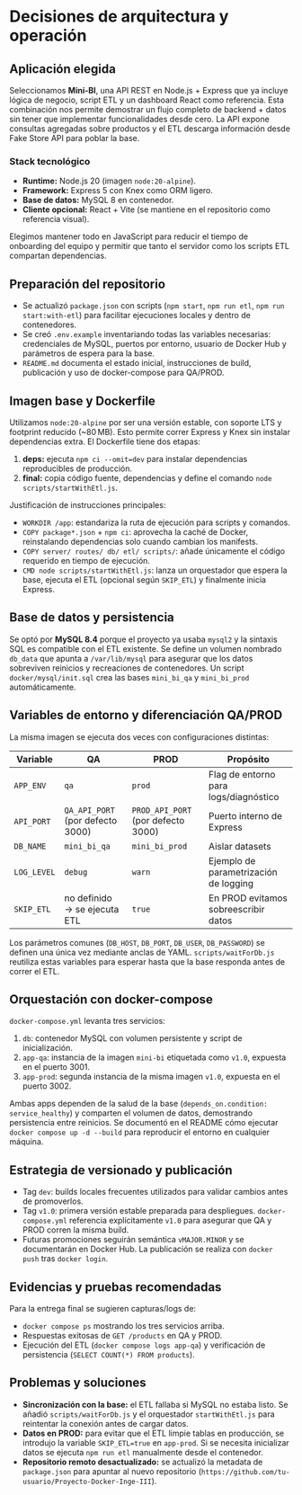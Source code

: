 # Decisiones de arquitectura y operación

## Aplicación elegida
Seleccionamos **Mini-BI**, una API REST en Node.js + Express que ya incluye lógica de negocio, script ETL y un dashboard React como referencia. Esta combinación nos permite demostrar un flujo completo de backend + datos sin tener que implementar funcionalidades desde cero. La API expone consultas agregadas sobre productos y el ETL descarga información desde Fake Store API para poblar la base.

### Stack tecnológico
- **Runtime:** Node.js 20 (imagen `node:20-alpine`).
- **Framework:** Express 5 con Knex como ORM ligero.
- **Base de datos:** MySQL 8 en contenedor.
- **Cliente opcional:** React + Vite (se mantiene en el repositorio como referencia visual).

Elegimos mantener todo en JavaScript para reducir el tiempo de onboarding del equipo y permitir que tanto el servidor como los scripts ETL compartan dependencias.

## Preparación del repositorio
- Se actualizó `package.json` con scripts (`npm start`, `npm run etl`, `npm run start:with-etl`) para facilitar ejecuciones locales y dentro de contenedores.
- Se creó `.env.example` inventariando todas las variables necesarias: credenciales de MySQL, puertos por entorno, usuario de Docker Hub y parámetros de espera para la base.
- `README.md` documenta el estado inicial, instrucciones de build, publicación y uso de docker-compose para QA/PROD.

## Imagen base y Dockerfile
Utilizamos `node:20-alpine` por ser una versión estable, con soporte LTS y footprint reducido (~80 MB). Esto permite correr Express y Knex sin instalar dependencias extra. El Dockerfile tiene dos etapas:
1. **deps:** ejecuta `npm ci --omit=dev` para instalar dependencias reproducibles de producción.
2. **final:** copia código fuente, dependencias y define el comando `node scripts/startWithEtl.js`.

Justificación de instrucciones principales:
- `WORKDIR /app`: estandariza la ruta de ejecución para scripts y comandos.
- `COPY package*.json` + `npm ci`: aprovecha la caché de Docker, reinstalando dependencias solo cuando cambian los manifests.
- `COPY server/ routes/ db/ etl/ scripts/`: añade únicamente el código requerido en tiempo de ejecución.
- `CMD node scripts/startWithEtl.js`: lanza un orquestador que espera la base, ejecuta el ETL (opcional según `SKIP_ETL`) y finalmente inicia Express.

## Base de datos y persistencia
Se optó por **MySQL 8.4** porque el proyecto ya usaba `mysql2` y la sintaxis SQL es compatible con el ETL existente. Se define un volumen nombrado `db_data` que apunta a `/var/lib/mysql` para asegurar que los datos sobreviven reinicios y recreaciones de contenedores. Un script `docker/mysql/init.sql` crea las bases `mini_bi_qa` y `mini_bi_prod` automáticamente.

## Variables de entorno y diferenciación QA/PROD
La misma imagen se ejecuta dos veces con configuraciones distintas:

| Variable        | QA                                  | PROD                                      | Propósito |
| --------------- | ----------------------------------- | ----------------------------------------- | --------- |
| `APP_ENV`       | `qa`                                | `prod`                                    | Flag de entorno para logs/diagnóstico |
| `API_PORT`      | `QA_API_PORT` (por defecto 3000)    | `PROD_API_PORT` (por defecto 3000)        | Puerto interno de Express |
| `DB_NAME`       | `mini_bi_qa`                        | `mini_bi_prod`                            | Aislar datasets |
| `LOG_LEVEL`     | `debug`                             | `warn`                                    | Ejemplo de parametrización de logging |
| `SKIP_ETL`      | no definido → se ejecuta ETL        | `true`                                    | En PROD evitamos sobreescribir datos |

Los parámetros comunes (`DB_HOST`, `DB_PORT`, `DB_USER`, `DB_PASSWORD`) se definen una única vez mediante anclas de YAML. `scripts/waitForDb.js` reutiliza estas variables para esperar hasta que la base responda antes de correr el ETL.

## Orquestación con docker-compose
`docker-compose.yml` levanta tres servicios:
1. `db`: contenedor MySQL con volumen persistente y script de inicialización.
2. `app-qa`: instancia de la imagen `mini-bi` etiquetada como `v1.0`, expuesta en el puerto 3001.
3. `app-prod`: segunda instancia de la misma imagen `v1.0`, expuesta en el puerto 3002.

Ambas apps dependen de la salud de la base (`depends_on.condition: service_healthy`) y comparten el volumen de datos, demostrando persistencia entre reinicios. Se documentó en el README cómo ejecutar `docker compose up -d --build` para reproducir el entorno en cualquier máquina.

## Estrategia de versionado y publicación
- Tag `dev`: builds locales frecuentes utilizados para validar cambios antes de promoverlos.
- Tag `v1.0`: primera versión estable preparada para despliegues. `docker-compose.yml` referencia explícitamente `v1.0` para asegurar que QA y PROD corren la misma build.
- Futuras promociones seguirán semántica `vMAJOR.MINOR` y se documentarán en Docker Hub. La publicación se realiza con `docker push` tras `docker login`.

## Evidencias y pruebas recomendadas
Para la entrega final se sugieren capturas/logs de:
- `docker compose ps` mostrando los tres servicios arriba.
- Respuestas exitosas de `GET /products` en QA y PROD.
- Ejecución del ETL (`docker compose logs app-qa`) y verificación de persistencia (`SELECT COUNT(*) FROM products`).

## Problemas y soluciones
- **Sincronización con la base:** el ETL fallaba si MySQL no estaba listo. Se añadió `scripts/waitForDb.js` y el orquestador `startWithEtl.js` para reintentar la conexión antes de cargar datos.
- **Datos en PROD:** para evitar que el ETL limpie tablas en producción, se introdujo la variable `SKIP_ETL=true` en `app-prod`. Si se necesita inicializar datos se ejecuta `npm run etl` manualmente desde el contenedor.
- **Repositorio remoto desactualizado:** se actualizó la metadata de `package.json` para apuntar al nuevo repositorio (`https://github.com/tu-usuario/Proyecto-Docker-Inge-III`).
